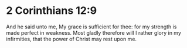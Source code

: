 # 2 Corinthians 12:9

And he said unto me, My grace is sufficient for thee: for my strength is made perfect in weakness. Most gladly therefore will I rather glory in my infirmities, that the power of Christ may rest upon me.